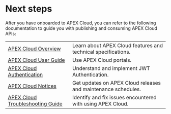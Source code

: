 # Next steps

After you have onboarded to APEX Cloud, you can refer to the following documentation to guide you with publishing and consuming APEX Cloud APIs:

|    |    |
| -- | -- |
| [APEX Cloud Overview](https://www.developer.tech.gov.sg/products/categories/data-and-apis/apex-cloud/overview) | Learn about APEX Cloud features and technical specifications. |
| [APEX Cloud User Guide](https://docs.developer.tech.gov.sg/docs/apex-cloud-user-guide) | Use APEX Cloud portals. |
| [APEX Cloud Authentication](https://docs.developer.tech.gov.sg/docs/apex-cloud-authentication) | Understand and implement JWT Authentication. |
| [APEX Cloud Notices](https://docs.developer.tech.gov.sg/docs/apex-cloud-notices) | Get updates on APEX Cloud releases and maintenance schedules. |
| [APEX Cloud Troubleshooting Guide](https://docs.developer.tech.gov.sg/docs/apex-cloud-troubleshooting-guide) | Identify and fix issues encountered with using APEX Cloud. |
